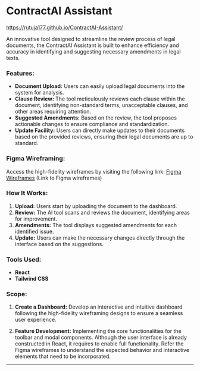 # ContractAI Assistant

https://rutuja177.github.io/ContractAI-Assistant/

An innovative tool designed to streamline the review process of legal documents, the ContractAI Assistant is built to enhance efficiency and accuracy in identifying and suggesting necessary amendments in legal texts.

### Features:

- **Document Upload:** Users can easily upload legal documents into the system for analysis.
- **Clause Review:** The tool meticulously reviews each clause within the document, identifying non-standard terms, unacceptable clauses, and other areas requiring attention.
- **Suggested Amendments:** Based on the review, the tool proposes actionable changes to ensure compliance and standardization.
- **Update Facility:** Users can directly make updates to their documents based on the provided reviews, ensuring their legal documents are up to standard.
  
### Figma Wireframing:
Access the high-fidelity wireframes by visiting the following link: [Figma Wireframes](https://www.figma.com/file/mgh5xlCHpK6Axz3DKpDq0Q/Radiant_AI_tool?type=design&node-id=0%3A1&mode=design&t=peKTIQEzN51Bujid-1) (Link to Figma wireframes)

### How It Works:

1. **Upload:** Users start by uploading the document to the dashboard.
2. **Review:** The AI tool scans and reviews the document, identifying areas for improvement.
3. **Amendments:** The tool displays suggested amendments for each identified issue.
4. **Update:** Users can make the necessary changes directly through the interface based on the suggestions.


### Tools Used:

- **React**
- **Tailwind CSS**

### Scope:

1. **Create a Dashboard:** Develop an interactive and intuitive dashboard following the high-fidelity wireframing designs to ensure a seamless user experience.


2. **Feature Development:** Implementing the core functionalities for the toolbar and modal components. Although the user interface is already constructed in React, it requires to enable full functionality. Refer the Figma wireframes to understand the expected behavior and interactive elements that need to be incorporated.

---
